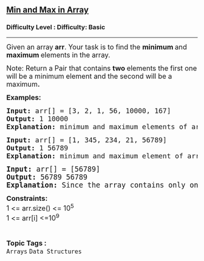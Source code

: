 <h2><a href="https://www.geeksforgeeks.org/problems/find-minimum-and-maximum-element-in-an-array4428/1?page=1&category=Arrays,Strings&sortBy=difficulty">Min and Max in Array</a></h2><h3>Difficulty Level : Difficulty: Basic</h3><hr><div class="problems_problem_content__Xm_eO"><p><span style="font-size: 18px;">Given an array<strong> arr</strong>. Your task is to find the <strong>minimum </strong>and<strong> maximum </strong>elements in the&nbsp;array.</span></p>
<p><span style="font-size: 18px;">Note: Return a Pair that contains <strong>two </strong>elements the first one will be a minimum element and the second will be a maximum<strong>.</strong></span></p>
<p><span style="font-size: 18px;"><strong>Examples:</strong></span></p>
<pre><span style="font-size: 18px;"><strong>Input: </strong>arr[] = [3, 2, 1, 56, 10000, 167]
<strong>Output: </strong>1 10000<br><strong>Explanation:</strong> minimum and maximum elements of array are 1 and 10000.</span></pre>
<pre><span style="font-size: 18px;"><strong>Input: </strong>arr[] = [1, 345, 234, 21, 56789]
<strong>Output: </strong>1 56789<br><strong>Explanation:</strong> minimum and maximum element of array are 1 and 56789.<br></span></pre>
<pre><span style="font-size: 14pt;"><strong>Input: </strong>arr[] = [56789]
<strong>Output: </strong>56789 56789</span><br><span style="font-size: 14pt;"><strong>Explanation:</strong> Since the array contains only one element so both min &amp; max are same.</span></pre>
<p><span style="font-size: 18px;"><strong>Constraints:</strong><br>1 &lt;= arr.size() &lt;= 10<sup>5</sup><br>1 &lt;= arr[i] &lt;=10<sup>9</sup></span></p></div><br><p><span style=font-size:18px><strong>Topic Tags : </strong><br><code>Arrays</code>&nbsp;<code>Data Structures</code>&nbsp;